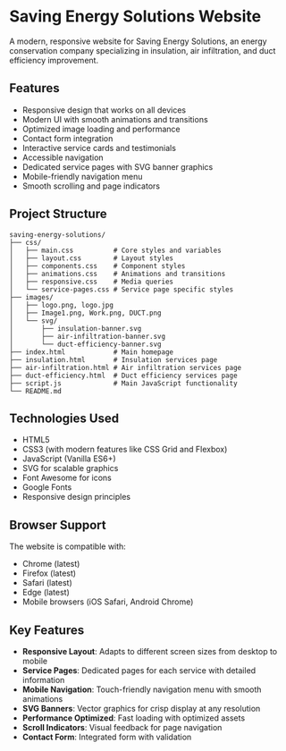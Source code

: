# Saving Energy Solutions Website

A modern, responsive website for Saving Energy Solutions, an energy conservation company specializing in insulation, air infiltration, and duct efficiency improvement.

## Features

- Responsive design that works on all devices
- Modern UI with smooth animations and transitions
- Optimized image loading and performance
- Contact form integration
- Interactive service cards and testimonials
- Accessible navigation
- Dedicated service pages with SVG banner graphics
- Mobile-friendly navigation menu
- Smooth scrolling and page indicators

## Project Structure

```
saving-energy-solutions/
├── css/
│   ├── main.css          # Core styles and variables
│   ├── layout.css        # Layout styles
│   ├── components.css    # Component styles
│   ├── animations.css    # Animations and transitions
│   ├── responsive.css    # Media queries
│   └── service-pages.css # Service page specific styles
├── images/
│   ├── logo.png, logo.jpg
│   ├── Image1.png, Work.png, DUCT.png
│   └── svg/
│       ├── insulation-banner.svg
│       ├── air-infiltration-banner.svg
│       └── duct-efficiency-banner.svg
├── index.html            # Main homepage
├── insulation.html       # Insulation services page
├── air-infiltration.html # Air infiltration services page
├── duct-efficiency.html  # Duct efficiency services page
├── script.js             # Main JavaScript functionality
└── README.md
```

## Technologies Used

- HTML5
- CSS3 (with modern features like CSS Grid and Flexbox)
- JavaScript (Vanilla ES6+)
- SVG for scalable graphics
- Font Awesome for icons
- Google Fonts
- Responsive design principles

## Browser Support

The website is compatible with:
- Chrome (latest)
- Firefox (latest)
- Safari (latest)
- Edge (latest)
- Mobile browsers (iOS Safari, Android Chrome)

## Key Features

- **Responsive Layout**: Adapts to different screen sizes from desktop to mobile
- **Service Pages**: Dedicated pages for each service with detailed information
- **Mobile Navigation**: Touch-friendly navigation menu with smooth animations
- **SVG Banners**: Vector graphics for crisp display at any resolution
- **Performance Optimized**: Fast loading with optimized assets
- **Scroll Indicators**: Visual feedback for page navigation
- **Contact Form**: Integrated form with validation